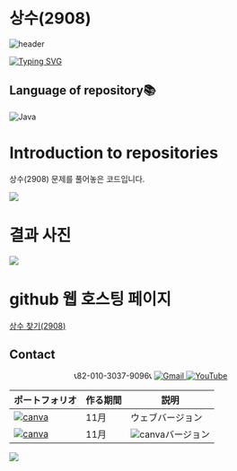 # 상수(2908)

![header](https://capsule-render.vercel.app/api?type=egg&color=gradient&height=300&section=header&text=welcome%2&fontSize=50&desc=백준%20상수%20(2908)%20문제)

[![Typing SVG](https://readme-typing-svg.demolab.com?font=Fira+Code&pause=1000&color=93BDF7&background=203AFF00&random=false&width=435&lines=My+name+is+kimganghyeon)](https://git.io/typing-svg)

## Language of repository📚
![Java](https://img.shields.io/badge/Java-007396?style=flat-square&logo=java&logoColor=white)

# Introduction to repositories 
상수(2908) 문제를 풀어놓은 코드입니다. 

<a href="https://www.acmicpc.net/problem/2908">
  <img src="https://github.com/do04200611/Baekjoon/assets/74278578/65aa91f5-3f8a-4209-91aa-5568ee940b78">
</a>

# 결과 사진 <br>
<a href="https://github.com/do04200611/Baekjoon/blob/main/%EB%AC%B8%EC%9E%90%EC%97%B4/%EC%83%81%EC%88%98(2908)/Scanner_BufferReader.java">
  <img src ="https://github.com/do04200611/Baekjoon/assets/74278578/1d1c2eb2-842c-4f44-8b75-1add4fbeb7c8">
</a>




# github 웹 호스팅 페이지
<a href="https://do04200611.github.io/Baekjoon/%EB%AC%B8%EC%9E%90%EC%97%B4/%EC%83%81%EC%88%98(2908)/index.html">상수 찾기(2908)</a><br>

## Contact 



<p align="center">
  📞82-010-3037-9096📞
  <a href="mailto:a01030379096@gmail.com">
    <img src="https://img.shields.io/badge/-Gmail-red?style=for-the-badge&logo=Gmail" alt="Gmail">
  </a>
  <a href="https://www.youtube.com/channel/UC484ZJMavtoPOI4ey-HFdCA">
   <img src="https://img.shields.io/badge/-YouTube-red?style=for-the-badge&logo=youtube"  alt="YouTube">
 </a> <br>
 
  | ポートフォリオ           |  作る期間     |            説明  |
  |------------------------|---------------|----------------------------------------------|
  |<a href="https://kimganghyeon.my.canva.site/kimganghyeon"><img src="https://img.shields.io/badge/canva-purple?style=for-the-badge&logo=canva" alt="canva"></a>|11月|ウェブバージョン|
  |<a href="https://www.canva.com/design/DAFzY5opUiA/Ge33dSKE16cErBaDJDp-BA/edit"><img src="https://img.shields.io/badge/canva-purple?style=for-the-badge&logo=canva" alt="canva"></a>|11月|<img src="https://img.shields.io/badge/canva-purple?style=for-the-badge&logo=canva" alt="canva">バージョン|
</p>
<img src="https://capsule-render.vercel.app/api?type=egg&color=gradient&height=100&text=Thank%20you%20for%20watching.&section=footer" />

